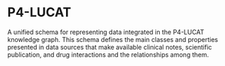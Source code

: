 # P4-LUCAT
A unified schema for representing data integrated in the P4-LUCAT knowledge graph. This schema defines the main classes and properties presented in data sources that make available clinical notes, scientific publication, and drug interactions and the relationships among them.
